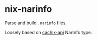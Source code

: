 nix-narinfo
===========

Parse and build `.narinfo` files.

Loosely based on [cachix-api](https://github.com/cachix/cachix/tree/master/cachix-api) NarInfo type.
